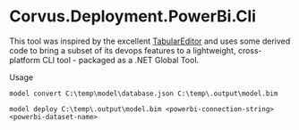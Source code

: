 # Corvus.Deployment.PowerBi.Cli

This tool was inspired by the excellent [TabularEditor](https://github.com/TabularEditor/TabularEditor) and uses some derived code to bring a subset of its devops features to a lightweight, cross-platform CLI tool - packaged as a .NET Global Tool.

Usage

```
model convert C:\temp\model\database.json C:\temp\.output\model.bim
```

```
model deploy C:\temp\.output\model.bim <powerbi-connection-string> <powerbi-dataset-name>
```
